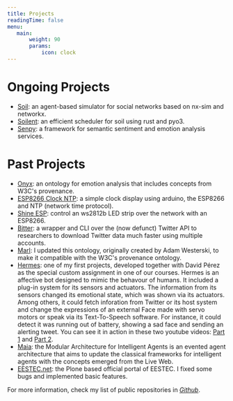```yaml
---
title: Projects
readingTime: false
menu:
   main: 
       weight: 90
       params:
           icon: clock
---
```


Ongoing Projects
================

* [Soil](https://soilsim.readthedocs.io): an agent-based simulator for social networks based on nx-sim and networkx.
* [Soilent](https://github.com/balkian/soilent): an efficient scheduler for soil using rust and pyo3.
* [Senpy](https://senpy.readthedocs.io): a framework for semantic sentiment and emotion analysis services.

Past Projects
=============

* [Onyx](http://gsi.dit.upm.es/ontologies/onyx): an ontology for emotion analysis that includes concepts from W3C's provenance.
* [ESP8266 Clock NTP](https://github.com/balkian/ESP8266_Clock_NTP): a simple clock display using arduino, the ESP8266 and NTP (network time protocol).
* [Shine ESP](https://github.com/balkian/shinesp): control an ws2812b LED strip over the network with an ESP8266.
* [Bitter](https://github.com/balkian/bitter): a wrapper and CLI over the (now defunct) Twitter API to researchers to download Twitter data much faster using multiple accounts.
* [Marl](http://gsi.dit.upm.es/ontologies/marl): I updated this ontology, originally created by Adam Westerski, to make it compatible with the W3C's provenance ontology.
* [Hermes](http://github.com/balkian/hermes): one of my first projects, developed together with David Pérez as the special custom assignment in one of our courses. Hermes is an affective bot designed to mimic the behavour of humans. It included a plug-in system for its sensors and actuators. The information from its sensors changed its emotional state, which was shown via its actuators. Among others, it could fetch inforation from Twitter or its host system and change the expressions of an external Face made with servo motors or speak via its Text-To-Speech software. For instance, it could detect it was running out of battery, showing a sad face and sending an alerting tweet. You can see it in action in these two youtube videos: [Part 1](http://www.youtube.com/watch?v=KnEYahPD9z4) and [Part 2](http://www.youtube.com/watch?v=lQZldCTPEJc).
* [Maia](http://github.com/gsi-upm/maia): the Modular Architecture for Intelligent Agents is an evented agent architecture that aims to update the classical frameworks for intelligent agents with the concepts emerged from the Live Web.
* [EESTEC.net](http://github.com/eestec/eestec.portal): the Plone based official portal of EESTEC. I fixed some bugs and implemented basic features.

For more information, check my list of public repositories in <a href="http://github.com/balkian"><i class="fab fa-github"> Github</i></a>.
